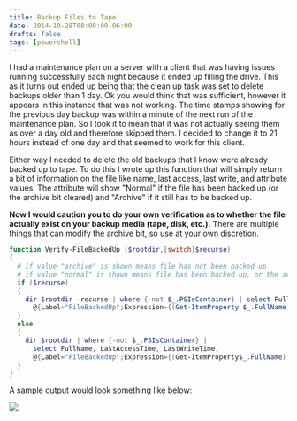 ```yaml
---
title: Backup Files to Tape
date: 2014-10-28T08:00:00-06:00
drafts: false
tags: [powershell]
---
```


I had a maintenance plan on a server with a client that was having issues running successfully each night because it ended up filling the drive. This as it turns out ended up being that the clean up task was set to delete backups older than 1 day. Ok you would think that was sufficient, however it appears in this instance that was not working. The time stamps showing for the previous day backup was within a minute of the next run of the maintenance plan. So I took it to mean that it was not actually seeing them as over a day old and therefore skipped them. I decided to change it to 21 hours instead of one day and that seemed to work for this client.

Either way I needed to delete the old backups that I know were already backed up to tape. To do this I wrote up this function that will simply return a bit of information on the file like name, last access, last write, and attribute values. The attribute will show "Normal" if the file has been backed up (or the archive bit cleared) and "Archive" if it still has to be backed up.

**Now I would caution you to do your own verification as to whether the file actually exist on your backup media (tape, disk, etc.).** There are multiple things that can modify the archive bit, so use at your own discretion.

```powershell
function Verify-FileBackedUp ($rootdir,[switch]$recurse)
{
  # if value "archive" is shown means file has not been backed up
  # if value "normal" is shown means file has been backed up, or the archive bit cleared
  if ($recurse)
  {
    dir $rootdir -recurse | where {-not $_.PSIsContainer} | select FullName, LastAccessTime, LastWriteTime,
      @{Label="FileBackedUp";Expression={(Get-ItemProperty $_.FullName).Attributes}}
  }
  else
  {
    dir $rootdir | where {-not $_.PSIsContainer} |
      select FullName, LastAccessTime, LastWriteTime,
      @{Label="FileBackedUp";Expression={(Get-ItemProperty$_.FullName).Attributes}
  }
}
```

A sample output would look something like below:

![](/images/verify_filebackup.png)
